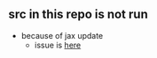 ## src in this repo is not run
- because of jax update
    - issue is [here](https://github.com/google/lightweight_mmm/issues/321)